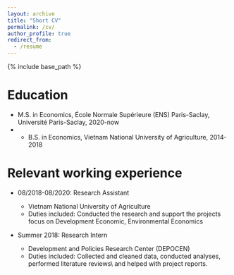 ```yaml
---
layout: archive
title: "Short CV"
permalink: /cv/
author_profile: true
redirect_from:
  - /resume
---
```


{% include base_path %}

Education
======
* M.S. in Economics, École Normale Supérieure (ENS) Paris-Saclay, Université Paris-Saclay, 2020-now
* * B.S. in Economics, Vietnam National University of Agriculture, 2014-2018

Relevant working experience
======
* 08/2018-08/2020: Research Assistant
  * Vietnam National University of Agriculture
  * Duties included: Conducted the research and support the projects focus on Development Economic, Environmental Economics


* Summer 2018: Research Intern
  * Development and Policies Research Center (DEPOCEN)
  * Duties included: Collected and cleaned data, conducted analyses, performed literature reviews\\ and helped with project reports.

  

